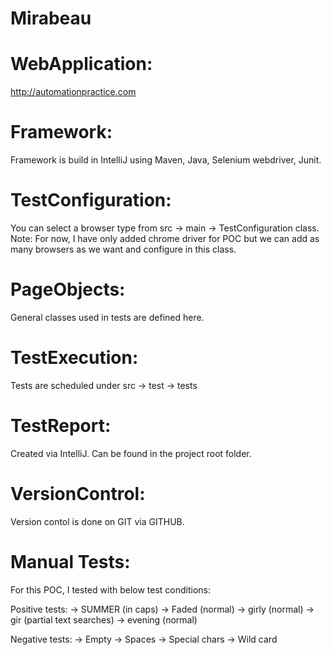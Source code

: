 # Mirabeau

# WebApplication:
http://automationpractice.com  

# Framework:
Framework is build in IntelliJ using Maven, Java, Selenium webdriver, Junit.

# TestConfiguration: 
You can select a browser type from src -> main -> TestConfiguration class.
Note: For now, I have only added chrome driver for POC but we can add as many browsers as we want and configure in this class.

# PageObjects: 
General classes used in tests are defined here.

# TestExecution: 
Tests are scheduled under src -> test -> tests

# TestReport: 
Created via IntelliJ. Can be found in the project root folder.

# VersionControl:
Version contol is done on GIT via GITHUB.

# Manual Tests:
For this POC, I tested with below test conditions:

Positive tests:
-> SUMMER (in caps)
-> Faded (normal)
-> girly (normal)
-> gir (partial text searches)
-> evening (normal)

Negative tests:
-> Empty
-> Spaces
-> Special chars
-> Wild card
